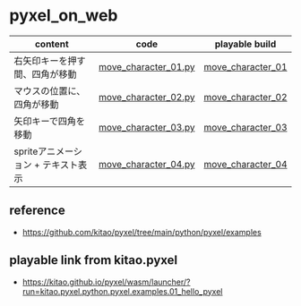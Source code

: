# pyxel_on_web

|content|code|playable build|
|-|-|-|
|右矢印キーを押す間、四角が移動|[move_character_01.py](https://github.com/jamad/pyxel_on_web/blob/main/move_character_01.py)|[move_character_01](https://kitao.github.io/pyxel/wasm/launcher/?run=jamad.pyxel_on_web.move_character_01)|
|マウスの位置に、四角が移動|[move_character_02.py](https://github.com/jamad/pyxel_on_web/blob/main/move_character_02.py)|[move_character_02](https://kitao.github.io/pyxel/wasm/launcher/?run=jamad.pyxel_on_web.move_character_02)|
|矢印キーで四角を移動|[move_character_03.py](https://github.com/jamad/pyxel_on_web/blob/main/move_character_03.py)|[move_character_03](https://kitao.github.io/pyxel/wasm/launcher/?run=jamad.pyxel_on_web.move_character_03)|
|spriteアニメーション + テキスト表示|[move_character_04.py](https://github.com/jamad/pyxel_on_web/blob/main/move_character_04.py)|[move_character_04](https://kitao.github.io/pyxel/wasm/launcher/?run=jamad.pyxel_on_web.move_character_04)|


## reference
* https://github.com/kitao/pyxel/tree/main/python/pyxel/examples

## playable link from kitao.pyxel
* https://kitao.github.io/pyxel/wasm/launcher/?run=kitao.pyxel.python.pyxel.examples.01_hello_pyxel
